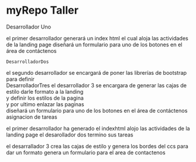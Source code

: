 # myRepo Taller
   Desarrollador Uno
	
 el  primer  desarrollador  generará  un index  html  el cual  aloja  las actividades  de  la  landing page 
diseñará  un formulario para  uno  de  los botones  en el  área de contáctenos 
 
    DesarrolladorDos
el segundo desarrollador  se encargará de poner  las  librerías de bootstrap  para  definir  
    DesarrolladorTres
el desarrollador   3 se encargara  de   generar  las  cajas  de  estilo 
darle  formato a  la  landing  
y  definir  los estilos de  la  pagina  
y  por  ultimo enlazar  las  paginas  
diseñará  un formulario para  uno  de  los botones  en el  área de contáctenos 
asignacion de tareas 

el primer desarrollador ha generado el  indexhtml
alojo las actividades  de  la  landing page 
el desarollador dos  termino sus tareas  

el desarrallador 3 crea las cajas de estilo  y  genera los bordes del ccs  para dar  un formato 
genera  un formulario para  el area de contactenos  


